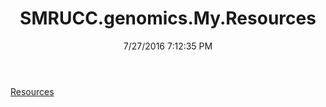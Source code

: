 ﻿---
title: SMRUCC.genomics.My.Resources
date: 7/27/2016 7:12:35 PM
---

[Resources](T-SMRUCC.genomics.My.Resources.Resources.html)
